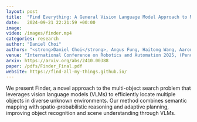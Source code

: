 ```yaml
---
layout: post
title:  "Find Everything: A General Vision Language Model Approach to Multi-Object Search"
date:   2024-09-21 22:21:59 +00:00
image:
video: /images/finder.mp4
categories: research
author: "Daniel Choi"
authors: "<strong>Daniel Choi</strong>, Angus Fung, Haitong Wang, Aaron Hao Tan"
venue: "International Conference on Robotics and Automation 2025, (Pending) / LangRob @ CoRL 2024: Workshop on Language and Robot Learning"
arxiv: https://arxiv.org/abs/2410.00388
paper: /pdfs/Finder_Final.pdf
website: https://find-all-my-things.github.io/
---
```

We present Finder, a novel approach to the multi-object search problem that leverages vision language models (VLMs) to efficiently locate multiple objects in diverse unknown environments. Our method combines semantic mapping with spatio-probabilistic reasoning and adaptive planning, improving object recognition and scene understanding through VLMs.